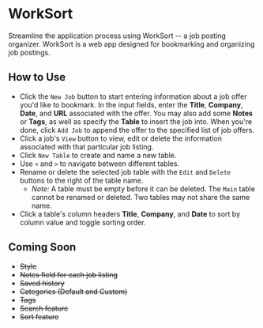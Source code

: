 # WorkSort

Streamline the application process using WorkSort -- a job posting organizer. WorkSort is a web app designed for bookmarking and organizing job postings.
## How to Use

* Click the `New Job` button to start entering information about a job offer you'd like to bookmark. In the input fields, enter the **Title**, **Company**, **Date**, and **URL** associated with the offer. You may also add some **Notes** or **Tags**, as well as specify the **Table** to insert the job into. When you're done, click `Add Job` to append the offer to the specified list of job offers.
* Click a job's `View` button to view, edit or delete the information associated with that particular job listing.
* Click `New Table` to create and name a new table.
* Use `<` and `>` to navigate between different tables.
* Rename or delete the selected job table with the `Edit` and `Delete` buttons to the right of the table name.
  * *Note:* A table must be empty before it can be deleted. The `Main` table cannot be renamed or deleted. Two tables may not share the same name.
* Click a table's column headers **Title**, **Company**, and **Date** to sort by column value and toggle sorting order. 
## Coming Soon

* ~~Style~~
* ~~Notes field for each job listing~~
* ~~Saved history~~
* ~~Categories (Default and Custom)~~
* ~~Tags~~
* ~~Search feature~~
* ~~Sort feature~~
